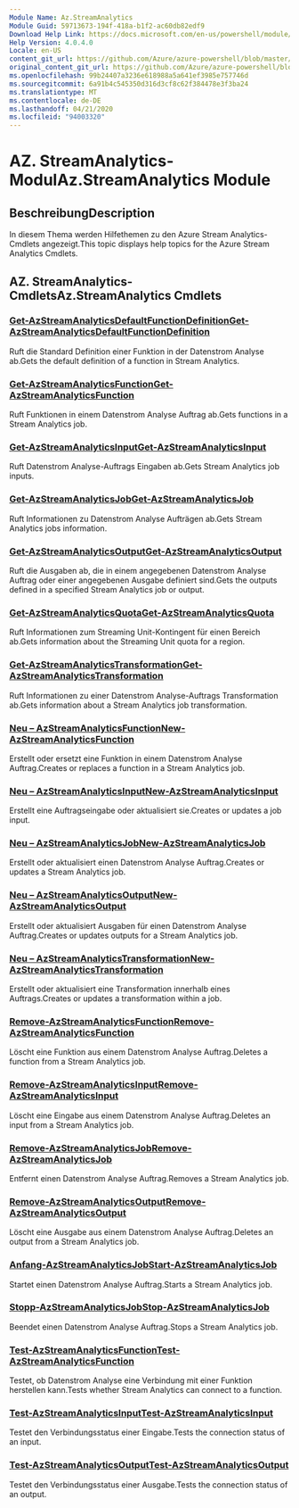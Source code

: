 ```yaml
---
Module Name: Az.StreamAnalytics
Module Guid: 59713673-194f-418a-b1f2-ac60db82edf9
Download Help Link: https://docs.microsoft.com/en-us/powershell/module/az.streamanalytics
Help Version: 4.0.4.0
Locale: en-US
content_git_url: https://github.com/Azure/azure-powershell/blob/master/src/StreamAnalytics/StreamAnalytics/help/Az.StreamAnalytics.md
original_content_git_url: https://github.com/Azure/azure-powershell/blob/master/src/StreamAnalytics/StreamAnalytics/help/Az.StreamAnalytics.md
ms.openlocfilehash: 99b24407a3236e618988a5a641ef3985e757746d
ms.sourcegitcommit: 6a91b4c545350d316d3cf8c62f384478e3f3ba24
ms.translationtype: MT
ms.contentlocale: de-DE
ms.lasthandoff: 04/21/2020
ms.locfileid: "94003320"
---
```

# <span data-ttu-id="72be5-101">AZ. StreamAnalytics-Modul</span><span class="sxs-lookup"><span data-stu-id="72be5-101">Az.StreamAnalytics Module</span></span>
## <span data-ttu-id="72be5-102">Beschreibung</span><span class="sxs-lookup"><span data-stu-id="72be5-102">Description</span></span>
<span data-ttu-id="72be5-103">In diesem Thema werden Hilfethemen zu den Azure Stream Analytics-Cmdlets angezeigt.</span><span class="sxs-lookup"><span data-stu-id="72be5-103">This topic displays help topics for the Azure Stream Analytics Cmdlets.</span></span>

## <span data-ttu-id="72be5-104">AZ. StreamAnalytics-Cmdlets</span><span class="sxs-lookup"><span data-stu-id="72be5-104">Az.StreamAnalytics Cmdlets</span></span>
### [<span data-ttu-id="72be5-105">Get-AzStreamAnalyticsDefaultFunctionDefinition</span><span class="sxs-lookup"><span data-stu-id="72be5-105">Get-AzStreamAnalyticsDefaultFunctionDefinition</span></span>](Get-AzStreamAnalyticsDefaultFunctionDefinition.md)
<span data-ttu-id="72be5-106">Ruft die Standard Definition einer Funktion in der Datenstrom Analyse ab.</span><span class="sxs-lookup"><span data-stu-id="72be5-106">Gets the default definition of a function in Stream Analytics.</span></span>

### [<span data-ttu-id="72be5-107">Get-AzStreamAnalyticsFunction</span><span class="sxs-lookup"><span data-stu-id="72be5-107">Get-AzStreamAnalyticsFunction</span></span>](Get-AzStreamAnalyticsFunction.md)
<span data-ttu-id="72be5-108">Ruft Funktionen in einem Datenstrom Analyse Auftrag ab.</span><span class="sxs-lookup"><span data-stu-id="72be5-108">Gets functions in a Stream Analytics job.</span></span>

### [<span data-ttu-id="72be5-109">Get-AzStreamAnalyticsInput</span><span class="sxs-lookup"><span data-stu-id="72be5-109">Get-AzStreamAnalyticsInput</span></span>](Get-AzStreamAnalyticsInput.md)
<span data-ttu-id="72be5-110">Ruft Datenstrom Analyse-Auftrags Eingaben ab.</span><span class="sxs-lookup"><span data-stu-id="72be5-110">Gets Stream Analytics job inputs.</span></span>

### [<span data-ttu-id="72be5-111">Get-AzStreamAnalyticsJob</span><span class="sxs-lookup"><span data-stu-id="72be5-111">Get-AzStreamAnalyticsJob</span></span>](Get-AzStreamAnalyticsJob.md)
<span data-ttu-id="72be5-112">Ruft Informationen zu Datenstrom Analyse Aufträgen ab.</span><span class="sxs-lookup"><span data-stu-id="72be5-112">Gets Stream Analytics jobs information.</span></span>

### [<span data-ttu-id="72be5-113">Get-AzStreamAnalyticsOutput</span><span class="sxs-lookup"><span data-stu-id="72be5-113">Get-AzStreamAnalyticsOutput</span></span>](Get-AzStreamAnalyticsOutput.md)
<span data-ttu-id="72be5-114">Ruft die Ausgaben ab, die in einem angegebenen Datenstrom Analyse Auftrag oder einer angegebenen Ausgabe definiert sind.</span><span class="sxs-lookup"><span data-stu-id="72be5-114">Gets the outputs defined in a specified Stream Analytics job or output.</span></span>

### [<span data-ttu-id="72be5-115">Get-AzStreamAnalyticsQuota</span><span class="sxs-lookup"><span data-stu-id="72be5-115">Get-AzStreamAnalyticsQuota</span></span>](Get-AzStreamAnalyticsQuota.md)
<span data-ttu-id="72be5-116">Ruft Informationen zum Streaming Unit-Kontingent für einen Bereich ab.</span><span class="sxs-lookup"><span data-stu-id="72be5-116">Gets information about the Streaming Unit quota for a region.</span></span>

### [<span data-ttu-id="72be5-117">Get-AzStreamAnalyticsTransformation</span><span class="sxs-lookup"><span data-stu-id="72be5-117">Get-AzStreamAnalyticsTransformation</span></span>](Get-AzStreamAnalyticsTransformation.md)
<span data-ttu-id="72be5-118">Ruft Informationen zu einer Datenstrom Analyse-Auftrags Transformation ab.</span><span class="sxs-lookup"><span data-stu-id="72be5-118">Gets information about a Stream Analytics job transformation.</span></span>

### [<span data-ttu-id="72be5-119">Neu – AzStreamAnalyticsFunction</span><span class="sxs-lookup"><span data-stu-id="72be5-119">New-AzStreamAnalyticsFunction</span></span>](New-AzStreamAnalyticsFunction.md)
<span data-ttu-id="72be5-120">Erstellt oder ersetzt eine Funktion in einem Datenstrom Analyse Auftrag.</span><span class="sxs-lookup"><span data-stu-id="72be5-120">Creates or replaces a function in a Stream Analytics job.</span></span>

### [<span data-ttu-id="72be5-121">Neu – AzStreamAnalyticsInput</span><span class="sxs-lookup"><span data-stu-id="72be5-121">New-AzStreamAnalyticsInput</span></span>](New-AzStreamAnalyticsInput.md)
<span data-ttu-id="72be5-122">Erstellt eine Auftragseingabe oder aktualisiert sie.</span><span class="sxs-lookup"><span data-stu-id="72be5-122">Creates or updates a job input.</span></span>

### [<span data-ttu-id="72be5-123">Neu – AzStreamAnalyticsJob</span><span class="sxs-lookup"><span data-stu-id="72be5-123">New-AzStreamAnalyticsJob</span></span>](New-AzStreamAnalyticsJob.md)
<span data-ttu-id="72be5-124">Erstellt oder aktualisiert einen Datenstrom Analyse Auftrag.</span><span class="sxs-lookup"><span data-stu-id="72be5-124">Creates or updates a Stream Analytics job.</span></span>

### [<span data-ttu-id="72be5-125">Neu – AzStreamAnalyticsOutput</span><span class="sxs-lookup"><span data-stu-id="72be5-125">New-AzStreamAnalyticsOutput</span></span>](New-AzStreamAnalyticsOutput.md)
<span data-ttu-id="72be5-126">Erstellt oder aktualisiert Ausgaben für einen Datenstrom Analyse Auftrag.</span><span class="sxs-lookup"><span data-stu-id="72be5-126">Creates or updates outputs for a Stream Analytics job.</span></span>

### [<span data-ttu-id="72be5-127">Neu – AzStreamAnalyticsTransformation</span><span class="sxs-lookup"><span data-stu-id="72be5-127">New-AzStreamAnalyticsTransformation</span></span>](New-AzStreamAnalyticsTransformation.md)
<span data-ttu-id="72be5-128">Erstellt oder aktualisiert eine Transformation innerhalb eines Auftrags.</span><span class="sxs-lookup"><span data-stu-id="72be5-128">Creates or updates a transformation within a job.</span></span>

### [<span data-ttu-id="72be5-129">Remove-AzStreamAnalyticsFunction</span><span class="sxs-lookup"><span data-stu-id="72be5-129">Remove-AzStreamAnalyticsFunction</span></span>](Remove-AzStreamAnalyticsFunction.md)
<span data-ttu-id="72be5-130">Löscht eine Funktion aus einem Datenstrom Analyse Auftrag.</span><span class="sxs-lookup"><span data-stu-id="72be5-130">Deletes a function from a Stream Analytics job.</span></span>

### [<span data-ttu-id="72be5-131">Remove-AzStreamAnalyticsInput</span><span class="sxs-lookup"><span data-stu-id="72be5-131">Remove-AzStreamAnalyticsInput</span></span>](Remove-AzStreamAnalyticsInput.md)
<span data-ttu-id="72be5-132">Löscht eine Eingabe aus einem Datenstrom Analyse Auftrag.</span><span class="sxs-lookup"><span data-stu-id="72be5-132">Deletes an input from a Stream Analytics job.</span></span>

### [<span data-ttu-id="72be5-133">Remove-AzStreamAnalyticsJob</span><span class="sxs-lookup"><span data-stu-id="72be5-133">Remove-AzStreamAnalyticsJob</span></span>](Remove-AzStreamAnalyticsJob.md)
<span data-ttu-id="72be5-134">Entfernt einen Datenstrom Analyse Auftrag.</span><span class="sxs-lookup"><span data-stu-id="72be5-134">Removes a Stream Analytics job.</span></span>

### [<span data-ttu-id="72be5-135">Remove-AzStreamAnalyticsOutput</span><span class="sxs-lookup"><span data-stu-id="72be5-135">Remove-AzStreamAnalyticsOutput</span></span>](Remove-AzStreamAnalyticsOutput.md)
<span data-ttu-id="72be5-136">Löscht eine Ausgabe aus einem Datenstrom Analyse Auftrag.</span><span class="sxs-lookup"><span data-stu-id="72be5-136">Deletes an output from a Stream Analytics job.</span></span>

### [<span data-ttu-id="72be5-137">Anfang-AzStreamAnalyticsJob</span><span class="sxs-lookup"><span data-stu-id="72be5-137">Start-AzStreamAnalyticsJob</span></span>](Start-AzStreamAnalyticsJob.md)
<span data-ttu-id="72be5-138">Startet einen Datenstrom Analyse Auftrag.</span><span class="sxs-lookup"><span data-stu-id="72be5-138">Starts a Stream Analytics job.</span></span>

### [<span data-ttu-id="72be5-139">Stopp-AzStreamAnalyticsJob</span><span class="sxs-lookup"><span data-stu-id="72be5-139">Stop-AzStreamAnalyticsJob</span></span>](Stop-AzStreamAnalyticsJob.md)
<span data-ttu-id="72be5-140">Beendet einen Datenstrom Analyse Auftrag.</span><span class="sxs-lookup"><span data-stu-id="72be5-140">Stops a Stream Analytics job.</span></span>

### [<span data-ttu-id="72be5-141">Test-AzStreamAnalyticsFunction</span><span class="sxs-lookup"><span data-stu-id="72be5-141">Test-AzStreamAnalyticsFunction</span></span>](Test-AzStreamAnalyticsFunction.md)
<span data-ttu-id="72be5-142">Testet, ob Datenstrom Analyse eine Verbindung mit einer Funktion herstellen kann.</span><span class="sxs-lookup"><span data-stu-id="72be5-142">Tests whether Stream Analytics can connect to a function.</span></span>

### [<span data-ttu-id="72be5-143">Test-AzStreamAnalyticsInput</span><span class="sxs-lookup"><span data-stu-id="72be5-143">Test-AzStreamAnalyticsInput</span></span>](Test-AzStreamAnalyticsInput.md)
<span data-ttu-id="72be5-144">Testet den Verbindungsstatus einer Eingabe.</span><span class="sxs-lookup"><span data-stu-id="72be5-144">Tests the connection status of an input.</span></span>

### [<span data-ttu-id="72be5-145">Test-AzStreamAnalyticsOutput</span><span class="sxs-lookup"><span data-stu-id="72be5-145">Test-AzStreamAnalyticsOutput</span></span>](Test-AzStreamAnalyticsOutput.md)
<span data-ttu-id="72be5-146">Testet den Verbindungsstatus einer Ausgabe.</span><span class="sxs-lookup"><span data-stu-id="72be5-146">Tests the connection status of an output.</span></span>

